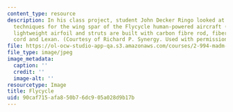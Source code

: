 ```yaml
---
content_type: resource
description: In his class project, student John Decker Ringo looked at materials selection
  techniques for the wing spar of the Flycycle human-powered aircraft (HPA). This
  lightweight airfoil and struts are built with carbon fibre rod, fiberglass, Kevlar
  cord and Lexan. (Courtesy of Richard P. Synergy. Used with permission.)
file: https://ol-ocw-studio-app-qa.s3.amazonaws.com/courses/2-994-madm-with-applications-in-material-selection-and-optimal-design-january-iap-2007/90caf715afa850b76dc905a028d9b17b_chp_flycycle.jpg
file_type: image/jpeg
image_metadata:
  caption: ''
  credit: ''
  image-alt: ''
resourcetype: Image
title: Flycycle
uid: 90caf715-afa8-50b7-6dc9-05a028d9b17b
---
```

